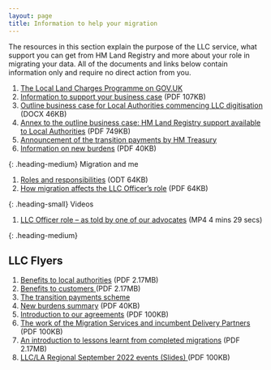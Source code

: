 ```yaml
---
layout: page
title: Information to help your migration 
---
```


The resources in this section explain the purpose of the LLC service, what support you can get from HM Land Registry and more about your role in migrating your data. All of the documents and links below contain information only and require no direct action from you. 

<ol class='list list-number'>
    <li><a href='https://www.gov.uk/government/publications/hm-land-registry-local-land-charges-programme/local-land-charges-programme' onclick='linkClicked()'>The Local Land Charges Programme on GOV.UK</a></li>
    <li><a href='files/Migration/Getting%20your%20service%20ready/Information%20to%20support%20your%20business%20case.pdf' onclick='linkClicked()'>Information to support your business case</a> (PDF 107KB)</li>
    <li><a href='files/Outline%20Business%20Case%20for%20LAs%20commencing%20LLC%20digitisation.docx' onclick='linkClicked()'>Outline business case for Local Authorities commencing LLC digitisation</a> (DOCX 46KB)</li>
    <li><a href='files/Annex%20A%20-%20HMLR%20support%20for%20LAs.pdf' onclick='linkClicked()'>Annex to the outline business case: HM Land Registry support available to Local Authorities</a> (PDF 749KB)</li>
   <li><a href='files/Communications/CST%20letter%20.pdf' onclick='linkClicked()'>Announcement of the transition payments by HM Treasury</a></li>
   <li><a href='files/Info/Updated%20New%20burdens%20information%20.pdf' onclick='linkClicked()'>Information on new burdens</a> (PDF 40KB)</li>  
 </ol>








{: .heading-medium}
Migration and me



<ol class='list list-number'>
 <li><a href='files/Info/LLC%20and%20LAs%20roles%20and%20responsibilities%20template.pdf' onclick='linkClicked()'>Roles and responsibilities</a> (ODT 64KB)</li>
 <li><a href='files/Info/How%20migration%20affects%20the%20Local%20Land%20Charges%20Officer%E2%80%99s%20role.pdf' onclick='linkClicked()'>How migration affects the LLC Officer’s role</a> (PDF 64KB)</li>
</ol>






{: .heading-small}
Videos

<ol class='list list-number'>
    <li><a href='files/Info/LLCO%20Narrated%20Video.mp4' onclick='linkClicked()'>LLC Officer role – as told by one of our advocates</a> (MP4 4 mins 29 secs)</li>
</ol>



{: .heading-medium}
<h2>LLC Flyers</h2>

<ol class='list list-number'>
 <li><a href='files/Info/HM%20Land%20registry%20LA%20Engagement.pdf' onclick='linkClicked()'>Benefits to local authorities</a> (PDF 2.17MB)</li> 
 <li><a href='files/Info/LLC%20benefits%20to%20customers.pdf' onclick='linkClicked()'>Benefits to customers </a> (PDF 2.17MB)</li> 
 <li><a href='files/Communications/LLC%20product%20card_payments_24052022.pdf' onclick='linkClicked()'>The transition payments scheme</a></li>
 <li><a href='files/Info/New%20burdens%20product%20card_16052022.pdf' onclick='linkClicked()'>New burdens summary</a> (PDF 40KB)</li>
 <li><a href='files/Info/Introduction%20to%20our%20agreements.pdf' onclick='linkClicked()'>Introduction to our agreements</a> (PDF 100KB)</li>
 <li><a href='files/Info/Our%20new%20Delivery%20Partners%20and%20the%20incumbent%20Delivery%20Partners%20Services.pdf' onclick='linkClicked()'> The work of the Migration Services and incumbent Delivery Partners</a> (PDF 100KB)</li>
 <li><a href='files/Info/An%20introduction%20to%20Lessons%20Learned%20from%20completed%20migrations%20.pdf' onclick='linkClicked()'>An introduction to lessons learnt from completed migrations</a> (PDF 2.17MB)</li>
<li><a href='files/Info/HM%20Land%20Registry%20LLC%20LA%20Regional%20Events%20Slides.pdf' onclick='linkClicked()'>LLC/LA Regional September 2022 events (Slides) </a> (PDF 100KB)</li>
</ol>


